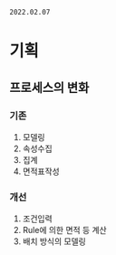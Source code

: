 `2022.02.07`

# 기획
## 프로세스의 변화
### 기존
1. 모델링
2. 속성수집
3. 집계
4. 면적표작성

### 개선
1. 조건입력
2. Rule에 의한 면적 등 계산
3. 배치 방식의 모델링

